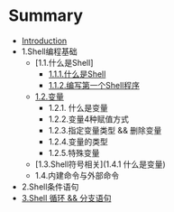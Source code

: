 # Summary

* [Introduction](README.md)
* 1.Shell编程基础
  * [1.1.什么是Shell]
    * [1.1.1.什么是Shell](chapter1/CHAPTER1.1)
    * [1.1.2.编写第一个Shell程序](chapter1/chapter1.2)
  * [1.2.变量](12bian-liang.md)
    * 1.2.1. 什么是变量
    * 1.2.2.变量4种赋值方式
    * 1.2.3.指定变量类型 && 删除变量
    * 1.2.4.变量的类型
    * 1.2.5.特殊变量
  * [1.3.Shell符号相关](1.4.1 什么是变量)
  * 1.4.内建命令与外部命令
* 2.Shell条件语句
* [3.Shell 循环 && 分支语句](3shell-xun-huan-andand-fen-zhi-yu-ju.md)

